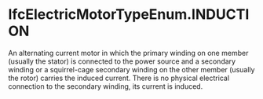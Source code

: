 IfcElectricMotorTypeEnum.INDUCTION
==================================
An alternating current motor in which the primary winding on one member
(usually the stator) is connected to the power source and a secondary winding
or a squirrel-cage secondary winding on the other member (usually the rotor)
carries the induced current. There is no physical electrical connection to the
secondary winding, its current is induced.


